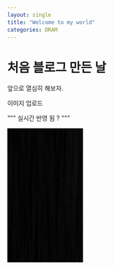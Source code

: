 ```yaml
---
layout: single
title: "Welcome to my world"
categories: DRAM
---
```


# 처음 블로그 만든 날

앞으로 열심히 해보자.

이미지 업로드

""" 실시간 반영 됨 ? """

![test](../images/2022-05-04-first/test.png)
